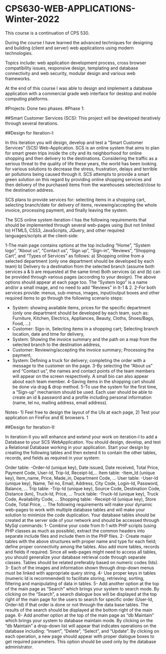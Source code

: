 # CPS630-WEB-APPLICATIONS-Winter-2022
This course is a continuation of CPS 530. 

During the course I have learned the advanced techniques for designing and building (client and server) web applications using modern technologies. 

Topics include: web application development process, cross browser compatibility issues, responsive design, templating and database connectivity and web security, modular design and various web frameworks.

At the end of this course I was able to design and implement a database application with a commercial grade web
interface for desktop and mobile computing platforms.

#Projects: Done two phases.
#Phase 1:

##Smart Customer Services (SCS): This project will be developed iteratively through several iterations.

##Design for Iteration-I:

In this iteration you will design, develop and test a “Smart Customer Services” (SCS) Web-Application. SCS is an online
system that aims to plan for smart green trips inside the city and its neighborhood for online shopping and then delivery
to the destinations. Considering the traffic as a serious threat to the quality of life these years, the world has been looking
for various solutions to decrease the stress, frustration, delays and terrible air pollutions being caused through it. SCS
attempts to provide a smart green solution on this regard by providing online shopping services and then delivery of the
purchased items from the warehouses selected/close to the destination address.

SCS plans to provide services for: selecting items in a shopping cart, selecting branch/date for delivery of items,
reviewing/accepting the whole invoice, processing payment, and finally leaving the system.

The SCS online system iteration-I has the following requirements that should be implemented through several web-pages
using (but not limited to) HTML5, CSS3, JavaScripts, JQuery, and other required languages/scripts at the client-side:

1-The main page contains options at the top including “Home”, “System logo”, “About us”, “Contact us”, “Sign up”,
“Sign-in”, “Reviews”, “Shopping Cart”, and “Types of Services” as follows:
a) Shopping online from a selected department (only one department should be developed by each team)
b) Delivery to a destination from the selected branch (assume both services a & b are requested at the same time)
Both services (a) and (b) can be provided through various pages (according to your design). The above options should
appear at each page too. The “System logo” is a name and/or a small image, and no need to add “Reviews” in It-1 & 2.
2-For both services provide: menus, sub-menus, images, input/output boxes and other required items to go through the
following scenario steps:
- System: showing available items, prices for the specific department (only one department should be developed by
each team, such as: Furniture, Kitchen, Electrics, Appliances, Beauty, Cloths, Shoes/Bags, Food, ...)
- Customer: Sign-in, Selecting items in a shopping cart; Selecting branch location, date and time for delivery,
- System: Showing the invoice summary and the path on a map from the selected branch to the destination address,
- Customer: Reviewing/accepting the invoice summary; Processing the payment,
- System: Defining a truck for delivery; completing the order with a message to the customer on the page.
3-By selecting the “About us” and “Contact us”, the names and contact points of the team members will appear on
the screen respectively. A small bio can also appear about each team member.
4-Saving items in the shopping cart should be done via drag & drop method.
5-To use the system for the first time, a “Sign-up” mechanism should be used. Each user should be able to create an
id & password and a profile including personal information (name, tel no, mailing address, email address).

Notes- 1) Feel free to design the layout of the UIs at each page, 2) Test your application on FireFox and IE browsers.
1

##Design for Iteration-II:

In iteration-II you will enhance and extend your work on iteration-I to add a Database to your SCS WebApplication. You should design, develop, and test a Relational Database working in your application. Start your design by creating the following tables and then extend it to contain the other tables, records, and fields as required in your system:

Order table:
-Order-Id (unique key), Date issued, Date received, Total Price, Payment Code, User-Id, Trip-Id, Receipt-Id,…
Item table:
-Item_Id (unique key), Item_name, Price, Made_in, Department Code, …
User table:
-User-Id (unique key), Name, Tel no, Email, Address, City Code, Login-Id, Password, Balance, …
Trip table:
-Trip-Id (unique key), Source Code, Destination Code, Distance (km), Truck-Id, Price, …
Truck table:
-Truck-Id (unique key), Truck Code, Availability Code, …
Shopping table:
-Receipt-Id (unique key), Store Code, Total Price, …
The following requirements will make your dynamic web-pages to work with multiple database tables and will
make your solution to minimize the code duplication. Your database tables should be created at the server side of
your network and should be accessed through MySql commands:
1- Combine your code from It-1 with PHP scripts (using PHP classes as much as possible), extract the common
headers into separate include files and include them in the PHP files.
2- Create major tables with the above structures with proper name and type for each field; define proper
connectivity among the tables. Also add more tables, records and fields if required. Since all web-pages might
need to access all tables, you should generalize your database retrieval code through separate classes. Tables
should be related preferably based on numeric codes (Ids).
3- Each of the images and information shown through drop-down menus must be linked with appropriate query
string.
4- Use proper keys in tables (numeric Id is recommended) to facilitate storing, retrieving, sorting, filtering and
manipulating of data in tables.
5- Add another option at the top of the main page as “Search” which brings your system to search mode. By
clicking on the “Search”, a search dialogue box will be displayed at the top right of the main page for the users to
search for specific order (User-Id, Order-Id) if that order is done or not through the data base tables. The results
of the search should be displayed at the bottom right of the main page.
6- Add another option at the top of the main page as “db Maintain” which brings your system to database maintain
mode. By clicking on the “db Maintain” a drop-down list will appear that indicates operations on the database
including: “Insert”, “Delete”, “Select”, and “Update”. By clicking on each operation, a new page should appear
with proper dialogue boxes to get required parameters. This option should be used only by the database administrator.
